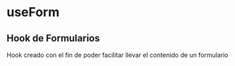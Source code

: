 # useForm

## Hook de Formularios

Hook creado con el fin de poder facilitar llevar el contenido de un formulario
